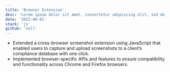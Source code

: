 ```yaml
---
title: 'Browser Extension'
desc: 'Lorem ipsum dolor sit amet, consectetur adipiscing elit, sed do eiusmod tempor incididunt ut labore et dolore magna aliqua.'
date: '2022-08-01'
stack: 'js'
github: 'null'
---
```


- Extended a cross-browser screenshot extension using JavaScript that enabled users to capture and upload screenshots to a client’s compliance database with one click.
- Implemented browser-specific APIs and features to ensure compatibility and functionality across Chrome and Firefox browsers.
